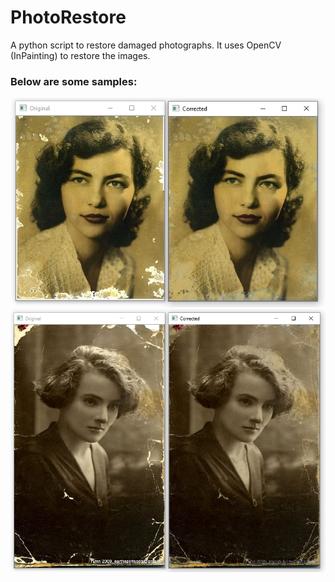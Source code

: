 # PhotoRestore
A python script to restore damaged photographs. It uses OpenCV (InPainting) to restore the images.

### Below are some samples:
![alt text](https://github.com/TarunPathak/PhotoRestore/blob/master/output/Correction%201.PNG)
![alt text](https://github.com/TarunPathak/PhotoRestore/blob/master/output/Correction%202.PNG)



